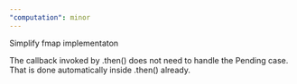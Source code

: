 ```yaml
---
"computation": minor
---
```


Simplify fmap implementaton

The callback invoked by .then() does not need to handle the Pending case.
That is done automatically inside .then() already.
